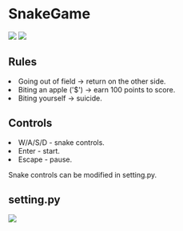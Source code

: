 <h1>SnakeGame</h1>
<img src="https://imgur.com/jeget34.png">
<img src="https://imgur.com/TEQPHT6.png">
<h2>Rules</h2>
<li>Going out of field -> return on the other side.</li>
<li>Biting an apple ('$') -> earn 100 points to score.</li>
<li>Biting yourself -> suicide.</li>
<h2>Controls</h2>
<li>W/A/S/D - snake controls.</li>
<li>Enter - start.</li>
<li>Escape - pause.</li>
<p>Snake controls can be modified in setting.py.</p>
<h2>setting.py</h2>
<img src="https://imgur.com/7bQC1K7.png">
